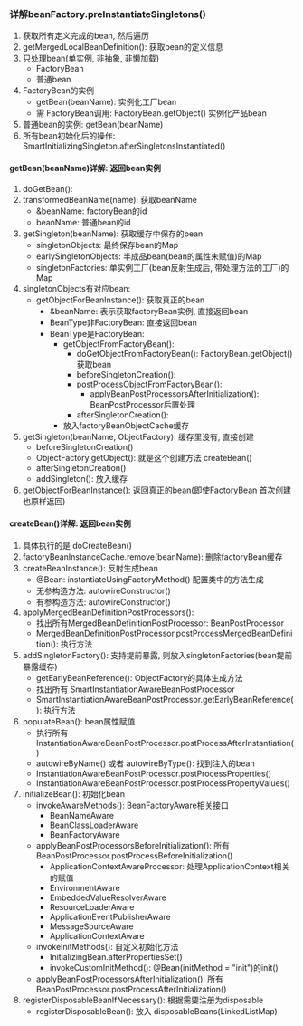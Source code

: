 ### 详解beanFactory.preInstantiateSingletons()

1. 获取所有定义完成的bean, 然后遍历
1. getMergedLocalBeanDefinition(): 获取bean的定义信息
1. 只处理bean(单实例, 非抽象, 非懒加载)
    - FactoryBean
    - 普通bean
1. FactoryBean的实例
    - getBean(beanName): 实例化工厂bean
    - 需 FactoryBean调用: FactoryBean.getObject() 实例化产品bean
1. 普通bean的实例: getBean(beanName)
1. 所有bean初始化后的操作: SmartInitializingSingleton.afterSingletonsInstantiated()

#### getBean(beanName)详解: 返回bean实例
1. doGetBean(): 
1. transformedBeanName(name): 获取beanName
    - &beanName: factoryBean的id
    - beanName: 普通bean的id
1. getSingleton(beanName): 获取缓存中保存的bean
    - singletonObjects: 最终保存bean的Map
    - earlySingletonObjects: 半成品bean(bean的属性未赋值)的Map
    - singletonFactories: 单实例工厂(bean反射生成后, 带处理方法的工厂)的Map
1. singletonObjects有对应bean:
    - getObjectForBeanInstance(): 获取真正的bean
        - &beanName: 表示获取factoryBean实例, 直接返回bean
        - BeanType非FactoryBean: 直接返回bean     
        - BeanType是FactoryBean: 
            - getObjectFromFactoryBean():
                - doGetObjectFromFactoryBean(): FactoryBean.getObject()获取bean
                - beforeSingletonCreation():
                - postProcessObjectFromFactoryBean():
                    - applyBeanPostProcessorsAfterInitialization(): BeanPostProcessor后置处理
                - afterSingletonCreation():
            - 放入factoryBeanObjectCache缓存
1. getSingleton(beanName, ObjectFactory): 缓存里没有, 直接创建
    - beforeSingletonCreation()
    - ObjectFactory.getObject(): 就是这个创建方法 createBean()
    - afterSingletonCreation()
    - addSingleton(): 放入缓存  
1. getObjectForBeanInstance(): 返回真正的bean(即使FactoryBean 首次创建也原样返回)    
    
#### createBean()详解: 返回bean实例
1. 具体执行的是 doCreateBean()
1. factoryBeanInstanceCache.remove(beanName): 删除factoryBean缓存         
1. createBeanInstance(): 反射生成bean 
    - @Bean: instantiateUsingFactoryMethod() 配置类中的方法生成
    - 无参构造方法: autowireConstructor()
    - 有参构造方法: autowireConstructor()
1. applyMergedBeanDefinitionPostProcessors():
    - 找出所有MergedBeanDefinitionPostProcessor: BeanPostProcessor
    - MergedBeanDefinitionPostProcessor.postProcessMergedBeanDefinition(): 执行方法
1. addSingletonFactory(): 支持提前暴露, 则放入singletonFactories(bean提前暴露缓存)
    - getEarlyBeanReference(): ObjectFactory的具体生成方法
    - 找出所有 SmartInstantiationAwareBeanPostProcessor
    - SmartInstantiationAwareBeanPostProcessor.getEarlyBeanReference(): 执行方法  
1. populateBean(): bean属性赋值
    - 执行所有 InstantiationAwareBeanPostProcessor.postProcessAfterInstantiation()
    - autowireByName() 或者 autowireByType(): 找到注入的bean
    - InstantiationAwareBeanPostProcessor.postProcessProperties()
    - InstantiationAwareBeanPostProcessor.postProcessPropertyValues()
1. initializeBean(): 初始化bean  
    - invokeAwareMethods(): BeanFactoryAware相关接口
        - BeanNameAware
        - BeanClassLoaderAware
        - BeanFactoryAware
    - applyBeanPostProcessorsBeforeInitialization(): 所有BeanPostProcessor.postProcessBeforeInitialization()
        - ApplicationContextAwareProcessor: 处理ApplicationContext相关的赋值
        - EnvironmentAware
        - EmbeddedValueResolverAware
        - ResourceLoaderAware
        - ApplicationEventPublisherAware
        - MessageSourceAware
        - ApplicationContextAware
    - invokeInitMethods(): 自定义初始化方法
        - InitializingBean.afterPropertiesSet()
        - invokeCustomInitMethod(): @Bean(initMethod = "init")的init()
    - applyBeanPostProcessorsAfterInitialization(): 所有BeanPostProcessor.postProcessAfterInitialization()
1. registerDisposableBeanIfNecessary(): 根据需要注册为disposable
    - registerDisposableBean(): 放入 disposableBeans(LinkedListMap)          